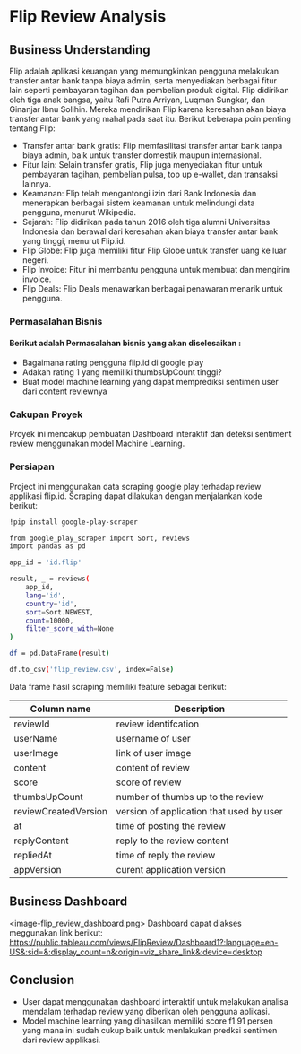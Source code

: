 # Flip Review Analysis

## Business Understanding
Flip adalah aplikasi keuangan yang memungkinkan pengguna melakukan transfer antar bank tanpa biaya admin, serta menyediakan berbagai fitur lain seperti pembayaran tagihan dan pembelian produk digital. Flip didirikan oleh tiga anak bangsa, yaitu Rafi Putra Arriyan, Luqman Sungkar, dan Ginanjar Ibnu Solihin. Mereka mendirikan Flip karena keresahan akan biaya transfer antar bank yang mahal pada saat itu. 
Berikut beberapa poin penting tentang Flip:
- Transfer antar bank gratis: Flip memfasilitasi transfer antar bank tanpa biaya admin, baik untuk transfer domestik maupun internasional. 
- Fitur lain: Selain transfer gratis, Flip juga menyediakan fitur untuk pembayaran tagihan, pembelian pulsa, top up e-wallet, dan transaksi lainnya. 
- Keamanan: Flip telah mengantongi izin dari Bank Indonesia dan menerapkan berbagai sistem keamanan untuk melindungi data pengguna, menurut Wikipedia. 
- Sejarah: Flip didirikan pada tahun 2016 oleh tiga alumni Universitas Indonesia dan berawal dari keresahan akan biaya transfer antar bank yang tinggi, menurut Flip.id. 
- Flip Globe: Flip juga memiliki fitur Flip Globe untuk transfer uang ke luar negeri. 
- Flip Invoice: Fitur ini membantu pengguna untuk membuat dan mengirim invoice. 
- Flip Deals: Flip Deals menawarkan berbagai penawaran menarik untuk pengguna. 

### Permasalahan Bisnis

#### Berikut adalah Permasalahan bisnis yang akan diselesaikan :
- Bagaimana rating pengguna flip.id di google play
- Adakah rating 1 yang memiliki thumbsUpCount tinggi?
- Buat model machine learning yang dapat memprediksi sentimen user dari content reviewnya


### Cakupan Proyek
Proyek ini mencakup pembuatan Dashboard interaktif dan deteksi sentiment review menggunakan model Machine Learning.

### Persiapan
Project ini menggunakan data scraping google play terhadap review applikasi flip.id. Scraping dapat dilakukan dengan menjalankan kode berikut:
```sh
!pip install google-play-scraper

from google_play_scraper import Sort, reviews
import pandas as pd

app_id = 'id.flip'

result, _ = reviews(
    app_id,
    lang='id',
    country='id',
    sort=Sort.NEWEST,
    count=10000,
    filter_score_with=None
)

df = pd.DataFrame(result)

df.to_csv('flip_review.csv', index=False)
```

Data frame hasil scraping memiliki feature sebagai berikut:

| Column name | Description |
| --- | --- |
| reviewId | review identifcation |
| userName | username of user |
| userImage | link of user image |
| content | content of review |
| score | score of review |
| thumbsUpCount | number of thumbs up to the review |
| reviewCreatedVersion | version of application that used by user |
| at | time of posting the review |
| replyContent | reply to the review content |
| repliedAt | time of reply the review |
| appVersion | curent application version |



## Business Dashboard
<image-flip_review_dashboard.png>
Dashboard dapat diakses meggunakan link berikut:
 https://public.tableau.com/views/FlipReview/Dashboard1?:language=en-US&:sid=&:display_count=n&:origin=viz_share_link&:device=desktop


## Conclusion
- User dapat menggunakan dashboard interaktif untuk melakukan analisa mendalam terhadap review yang  diberikan oleh pengguna aplikasi.
- Model machine learning yang dihasilkan memiliki score f1 91 persen yang mana ini sudah cukup baik untuk menlakukan predksi sentimen dari review applikasi.
